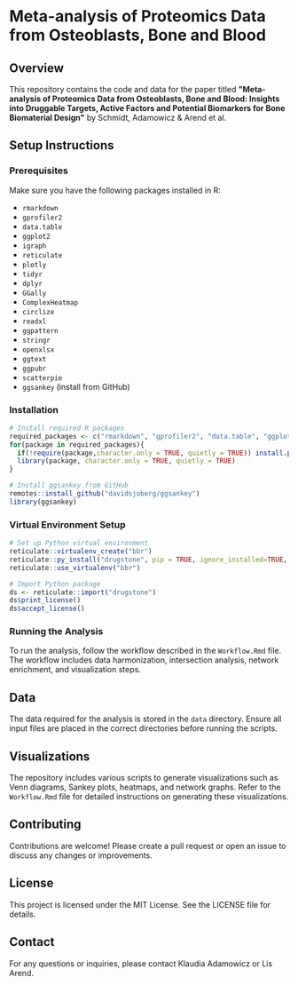 # Meta-analysis of Proteomics Data from Osteoblasts, Bone and Blood

## Overview

This repository contains the code and data for the paper titled
**"Meta-analysis of Proteomics Data from Osteoblasts, Bone and Blood:
Insights into Druggable Targets, Active Factors and Potential Biomarkers
for Bone Biomaterial Design"** by Schmidt, Adamowicz & Arend et al.

## Setup Instructions

### Prerequisites

Make sure you have the following packages installed in R:

-   `rmarkdown`
-   `gprofiler2`
-   `data.table`
-   `ggplot2`
-   `igraph`
-   `reticulate`
-   `plotly`
-   `tidyr`
-   `dplyr`
-   `GGally`
-   `ComplexHeatmap`
-   `circlize`
-   `readxl`
-   `ggpattern`
-   `stringr`
-   `openxlsx`
-   `ggtext`
-   `ggpubr`
-   `scatterpie`
-   `ggsankey` (install from GitHub)

### Installation

``` r
# Install required R packages
required_packages <- c("rmarkdown", "gprofiler2", "data.table", "ggplot2", "igraph", "reticulate", "plotly", "tidyr", "dplyr", "GGally", "ComplexHeatmap", "circlize", "readxl", "ggpattern", "stringr", "openxlsx", "ggtext", "ggpubr", "scatterpie")
for(package in required_packages){
  if(!require(package,character.only = TRUE, quietly = TRUE)) install.packages(package, dependencies = TRUE, quietly = TRUE)
  library(package, character.only = TRUE, quietly = TRUE)
}

# Install ggsankey from GitHub
remotes::install_github("davidsjoberg/ggsankey")
library(ggsankey)
```

### Virtual Environment Setup

``` r
# Set up Python virtual environment
reticulate::virtualenv_create("bbr")
reticulate::py_install("drugstone", pip = TRUE, ignore_installed=TRUE, envname = "bbr")
reticulate::use_virtualenv("bbr")

# Import Python package
ds <- reticulate::import("drugstone")
ds$print_license()
ds$accept_license()
```

### Running the Analysis

To run the analysis, follow the workflow described in the `Workflow.Rmd`
file. The workflow includes data harmonization, intersection analysis,
network enrichment, and visualization steps.

## Data

The data required for the analysis is stored in the `data` directory.
Ensure all input files are placed in the correct directories before
running the scripts.

## Visualizations

The repository includes various scripts to generate visualizations such
as Venn diagrams, Sankey plots, heatmaps, and network graphs. Refer to
the `Workflow.Rmd` file for detailed instructions on generating these
visualizations.

## Contributing

Contributions are welcome! Please create a pull request or open an issue
to discuss any changes or improvements.

## License

This project is licensed under the MIT License. See the LICENSE file for
details.

## Contact

For any questions or inquiries, please contact Klaudia Adamowicz or Lis
Arend.
